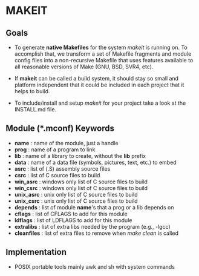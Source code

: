 # MAKEIT

## Goals

- To generate **native Makefiles** for the system *makeit* is running on.
  To accomplish that, we transform a set of Makefile fragments and
  module config files into a non-recursive Makefile that uses features
  available to all reasonable versions of Make (GNU, BSD, SVR4, etc).

- If **makeit** can be called a build system, it should stay so small and
  platform independent that it could be included in each project that
  it helps to build.

- To include/install and setup *makeit* for your project take a look at the
  INSTALL.md file.

## Module (\*.mconf) Keywords

- **name** : name of the module, just a handle
- **prog** : name of a program to link
- **lib** : name of a library to create, without the **lib** prefix
- **data** : name of a data file (symbols, pictures, text, etc.) to embed
- **asrc** : list of (.S) assembly source files
- **csrc** : list of C source files to build
- **win_asrc** : windows only list of C source files to build
- **win_csrc** : windows only list of C source files to build
- **unix_asrc** : unix only list of C source files to build
- **unix_csrc** : unix only list of C source files to build
- **depends** : list of module **name**'s that a prog or a lib depends on
- **cflags** : list of CFLAGS to add for this module
- **ldflags** : list of LDFLAGS to add for this module
- **extralibs** : list of extra libs needed by the program (e.g., -lgcc)
- **cleanfiles** : list of extra files to remove when *make clean* is called

## Implementation

- POSIX portable tools mainly awk and sh with system commands
